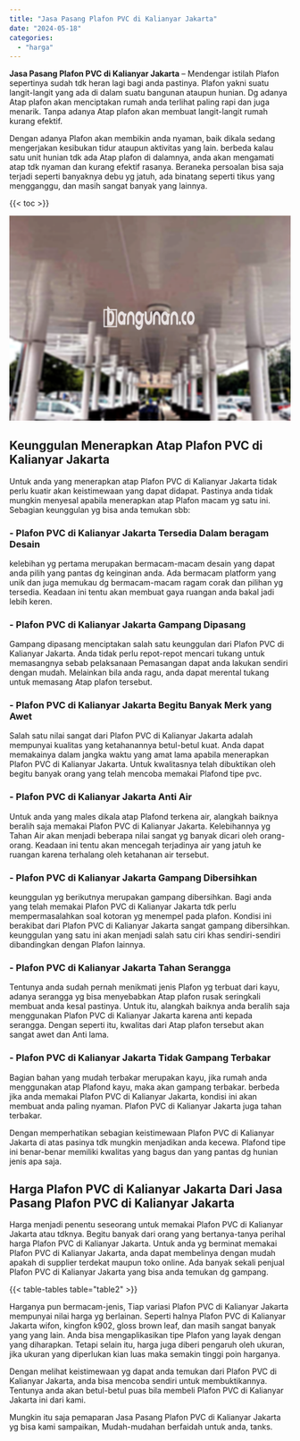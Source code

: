 ```yaml
---
title: "Jasa Pasang Plafon PVC di Kalianyar Jakarta"
date: "2024-05-18"
categories: 
  - "harga"
---
```


**Jasa Pasang Plafon PVC di Kalianyar Jakarta** – Mendengar istilah Plafon sepertinya sudah tdk heran lagi bagi anda pastinya. Plafon yakni suatu langit-langit yang ada di dalam suatu bangunan ataupun hunian. Dg adanya Atap plafon akan menciptakan rumah anda terlihat paling rapi dan juga menarik. Tanpa adanya Atap plafon akan membuat langit-langit rumah kurang efektif.

Dengan adanya Plafon akan membikin anda nyaman, baik dikala sedang mengerjakan kesibukan tidur ataupun aktivitas yang lain. berbeda kalau satu unit hunian tdk ada Atap plafon di dalamnya, anda akan mengamati atap tdk nyaman dan kurang efektif rasanya. Beraneka persoalan bisa saja terjadi seperti banyaknya debu yg jatuh, ada binatang seperti tikus yang mengganggu, dan masih sangat banyak yang lainnya.

{{< toc >}}

![Jasa Pasang Plafon PVC di Kalianyar Jakarta](/images/flafond-pvc-murah27.png)

## Keunggulan Menerapkan Atap Plafon PVC di Kalianyar Jakarta

Untuk anda yang menerapkan atap Plafon PVC di Kalianyar Jakarta tidak perlu kuatir akan keistimewaan yang dapat didapat. Pastinya anda tidak mungkin menyesal apabila menerapkan atap Plafon macam yg satu ini. Sebagian keunggulan yg bisa anda temukan sbb:

### \- Plafon PVC di Kalianyar Jakarta Tersedia Dalam beragam Desain

kelebihan yg pertama merupakan bermacam-macam desain yang dapat anda pilih yang pantas dg keinginan anda. Ada bermacam platform yang unik dan juga memukau dg bermacam-macam ragam corak dan pilihan yg tersedia. Keadaan ini tentu akan membuat gaya ruangan anda bakal jadi lebih keren.

### \- Plafon PVC di Kalianyar Jakarta Gampang Dipasang

Gampang dipasang menciptakan salah satu keunggulan dari Plafon PVC di Kalianyar Jakarta. Anda tidak perlu repot-repot mencari tukang untuk memasangnya sebab pelaksanaan Pemasangan dapat anda lakukan sendiri dengan mudah. Melainkan bila anda ragu, anda dapat merental tukang untuk memasang Atap plafon tersebut.

### \- Plafon PVC di Kalianyar Jakarta Begitu Banyak Merk yang Awet

Salah satu nilai sangat dari Plafon PVC di Kalianyar Jakarta adalah mempunyai kualitas yang ketahanannya betul-betul kuat. Anda dapat memakainya dalam jangka waktu yang amat lama apabila menerapkan Plafon PVC di Kalianyar Jakarta. Untuk kwalitasnya telah dibuktikan oleh begitu banyak orang yang telah mencoba memakai Plafond tipe pvc.

### \- Plafon PVC di Kalianyar Jakarta Anti Air

Untuk anda yang males dikala atap Plafond terkena air, alangkah baiknya beralih saja memakai Plafon PVC di Kalianyar Jakarta. Kelebihannya yg Tahan Air akan menjadi beberapa nilai sangat yg banyak dicari oleh orang-orang. Keadaan ini tentu akan mencegah terjadinya air yang jatuh ke ruangan karena terhalang oleh ketahanan air tersebut.

### \- Plafon PVC di Kalianyar Jakarta Gampang Dibersihkan

keunggulan yg berikutnya merupakan gampang dibersihkan. Bagi anda yang telah memakai Plafon PVC di Kalianyar Jakarta tdk perlu mempermasalahkan soal kotoran yg menempel pada plafon. Kondisi ini berakibat dari Plafon PVC di Kalianyar Jakarta sangat gampang dibersihkan. keunggulan yang satu ini akan menjadi salah satu ciri khas sendiri-sendiri dibandingkan dengan Plafon lainnya.

### \- Plafon PVC di Kalianyar Jakarta Tahan Serangga

Tentunya anda sudah pernah menikmati jenis Plafon yg terbuat dari kayu, adanya serangga yg bisa menyebabkan Atap plafon rusak seringkali membuat anda kesal pastinya. Untuk itu, alangkah baiknya anda beralih saja menggunakan Plafon PVC di Kalianyar Jakarta karena anti kepada serangga. Dengan seperti itu, kwalitas dari Atap plafon tersebut akan sangat awet dan Anti lama.

### \- Plafon PVC di Kalianyar Jakarta Tidak Gampang Terbakar

Bagian bahan yang mudah terbakar merupakan kayu, jika rumah anda menggunakan atap Plafond kayu, maka akan gampang terbakar. berbeda jika anda memakai Plafon PVC di Kalianyar Jakarta, kondisi ini akan membuat anda paling nyaman. Plafon PVC di Kalianyar Jakarta juga tahan terbakar.

Dengan memperhatikan sebagian keistimewaan Plafon PVC di Kalianyar Jakarta di atas pasinya tdk mungkin menjadikan anda kecewa. Plafond tipe ini benar-benar memiliki kwalitas yang bagus dan yang pantas dg hunian jenis apa saja.

## Harga Plafon PVC di Kalianyar Jakarta Dari Jasa Pasang Plafon PVC di Kalianyar Jakarta

Harga menjadi penentu seseorang untuk memakai Plafon PVC di Kalianyar Jakarta atau tdknya. Begitu banyak dari orang yang bertanya-tanya perihal harga Plafon PVC di Kalianyar Jakarta. Untuk anda yg berminat memakai Plafon PVC di Kalianyar Jakarta, anda dapat membelinya dengan mudah apakah di supplier terdekat maupun toko online. Ada banyak sekali penjual Plafon PVC di Kalianyar Jakarta yang bisa anda temukan dg gampang.

{{< table-tables table="table2" >}}

Harganya pun bermacam-jenis, Tiap variasi Plafon PVC di Kalianyar Jakarta mempunyai nilai harga yg berlainan. Seperti halnya Plafon PVC di Kalianyar Jakarta wifon, kingfon k902, gloss brown leaf, dan masih sangat banyak yang yang lain. Anda bisa mengaplikasikan tipe Plafon yang layak dengan yang diharapkan. Tetapi selain itu, harga juga diberi pengaruh oleh ukuran, jika ukuran yang diperlukan kian luas maka semakin tinggi poin harganya.

Dengan melihat keistimewaan yg dapat anda temukan dari Plafon PVC di Kalianyar Jakarta, anda bisa mencoba sendiri untuk membuktikannya. Tentunya anda akan betul-betul puas bila membeli Plafon PVC di Kalianyar Jakarta ini dari kami.

Mungkin itu saja pemaparan Jasa Pasang Plafon PVC di Kalianyar Jakarta yg bisa kami sampaikan, Mudah-mudahan berfaidah untuk anda, tanks.

